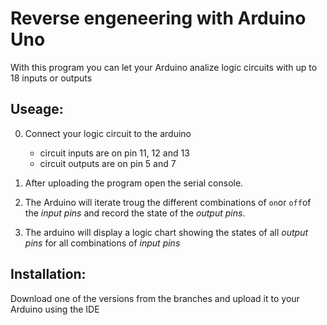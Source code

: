 <!--
author:   Björn Schnabel

email:    bjoern-uwe.schnabel@tu-freiberg.de

version:  0.0.1

language: en

narrator: English Female

comment:  Documentation for the reverse engeneering program for Arduino Uno

@btn:     <span class="lia-icon"><lia-keep>@0</lia-keep></span>

import:   LiaTemplates/mec2/blob/main/README.md

-->

# Reverse engeneering with Arduino Uno 

With this program you can let your Arduino analize logic circuits with up to 18 inputs or outputs

## Useage:

0. Connect your logic circuit to the arduino 
    
    + circuit inputs are on pin 11, 12 and 13
    + circuit outputs are on pin 5 and 7

1. After uploading the program open the serial console.

2. The Arduino will iterate troug the different combinations of `on`or `off`of the _input pins_ and record the state of the _output pins_.

3. The arduino will display a logic chart showing the states of all _output pins_ for all combinations of _input pins_

## Installation:

Download one of the versions from the branches and upload it to your Arduino using the IDE
